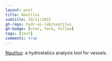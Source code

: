 ```yaml
---
layout: post
title: Nautilus
subtitle: 29/11/2022
gh-repo: hydr-ai-lab/nautilus
gh-badge: [star, fork, follow]
tags: [test]
comments: true
---
```

<a href="https://github.com/hydr-ai-lab/nautilus" target="_blank">Nautilus</a>: a hydrostatics analysis tool for vessels.
